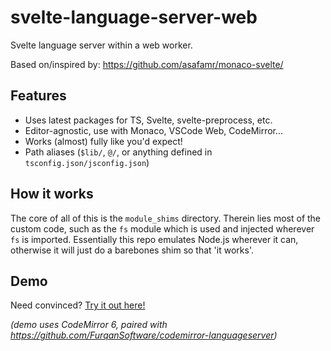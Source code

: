 # svelte-language-server-web

Svelte language server within a web worker.

Based on/inspired by: https://github.com/asafamr/monaco-svelte/

## Features

- Uses latest packages for TS, Svelte, svelte-preprocess, etc.
- Editor-agnostic, use with Monaco, VSCode Web, CodeMirror...
- Works (almost) fully like you'd expect!
- Path aliases (`$lib/`, `@/`, or anything defined in `tsconfig.json/jsconfig.json`)

## How it works

The core of all of this is the `module_shims` directory. Therein lies most of the custom code, such as the `fs` module which is used and injected wherever `fs` is imported. Essentially this repo emulates Node.js wherever it can, otherwise it will just do a barebones shim so that 'it works'.



## Demo

Need convinced? [Try it out here!](https://cm-lsp.vercel.app/)

_(demo uses CodeMirror 6, paired with https://github.com/FurqanSoftware/codemirror-languageserver)_
